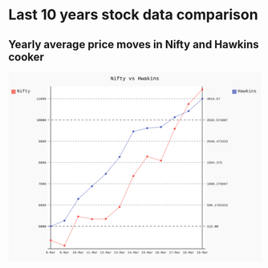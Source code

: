 # Last 10 years stock data comparison

## Yearly average price moves in Nifty and Hawkins cooker

![hawkincook](https://github.com/bananapy/bananapy.github.io/raw/master/stocks/chart.svg)
